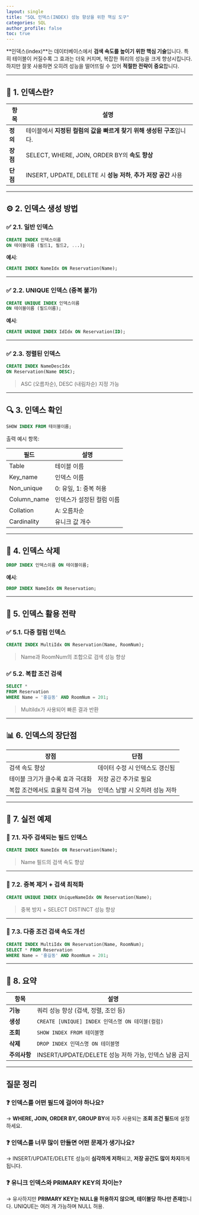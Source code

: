 ```yaml
---
layout: single
title: "SQL 인덱스(INDEX) 성능 향상을 위한 핵심 도구"
categories: SQL
author_profile: false
toc: true
---
```


**인덱스(index)**는 데이터베이스에서 **검색 속도를 높이기 위한 핵심 기술**입니다. 특히 테이블이 커질수록 그 효과는 더욱 커지며, 복잡한 쿼리의 성능을 크게 향상시킵니다. 하지만 잘못 사용하면 오히려 성능을 떨어뜨릴 수 있어 **적절한 전략이 중요**합니다.

------

## 📌 1. 인덱스란?

| 항목     | 설명                                                         |
| -------- | ------------------------------------------------------------ |
| **정의** | 테이블에서 **지정된 컬럼의 값을 빠르게 찾기 위해 생성된 구조**입니다. |
| **장점** | SELECT, WHERE, JOIN, ORDER BY의 **속도 향상**                |
| **단점** | INSERT, UPDATE, DELETE 시 **성능 저하**, **추가 저장 공간** 사용 |

------

## ⚙️ 2. 인덱스 생성 방법

### ✅ 2.1. 일반 인덱스

```sql
CREATE INDEX 인덱스이름
ON 테이블이름 (필드1, 필드2, ...);
```

**예시**:

```sql
CREATE INDEX NameIdx ON Reservation(Name);
```

------

### ✅ 2.2. UNIQUE 인덱스 (중복 불가)

```sql
CREATE UNIQUE INDEX 인덱스이름
ON 테이블이름 (필드이름);
```

**예시**:

```sql
CREATE UNIQUE INDEX IdIdx ON Reservation(ID);
```

------

### ✅ 2.3. 정렬된 인덱스

```sql
CREATE INDEX NameDescIdx
ON Reservation(Name DESC);
```

> ASC (오름차순), DESC (내림차순) 지정 가능

------

## 🔍 3. 인덱스 확인

```sql
SHOW INDEX FROM 테이블이름;
```

출력 예시 항목:

| 필드        | 설명                      |
| ----------- | ------------------------- |
| Table       | 테이블 이름               |
| Key_name    | 인덱스 이름               |
| Non_unique  | 0: 유일, 1: 중복 허용     |
| Column_name | 인덱스가 설정된 컬럼 이름 |
| Collation   | A: 오름차순               |
| Cardinality | 유니크 값 개수            |

------

## 🧽 4. 인덱스 삭제

```sql
DROP INDEX 인덱스이름 ON 테이블이름;
```

**예시**:

```sql
DROP INDEX NameIdx ON Reservation;
```

------

## 🧠 5. 인덱스 활용 전략

### ✅ 5.1. 다중 컬럼 인덱스

```sql
CREATE INDEX MultiIdx ON Reservation(Name, RoomNum);
```

> Name과 RoomNum의 조합으로 검색 성능 향상

### ✅ 5.2. 복합 조건 검색

```sql
SELECT *
FROM Reservation
WHERE Name = '홍길동' AND RoomNum = 201;
```

> MultiIdx가 사용되어 빠른 결과 반환

------

## 📊 6. 인덱스의 장단점

| 장점                             | 단점                            |
| -------------------------------- | ------------------------------- |
| 검색 속도 향상                   | 데이터 수정 시 인덱스도 갱신됨  |
| 테이블 크기가 클수록 효과 극대화 | 저장 공간 추가로 필요           |
| 복합 조건에서도 효율적 검색 가능 | 인덱스 남발 시 오히려 성능 저하 |

------

## 🔬 7. 실전 예제

### 🎯 7.1. 자주 검색되는 필드 인덱스

```sql
CREATE INDEX NameIdx ON Reservation(Name);
```

> Name 필드의 검색 속도 향상

------

### 🎯 7.2. 중복 제거 + 검색 최적화

```sql
CREATE UNIQUE INDEX UniqueNameIdx ON Reservation(Name);
```

> 중복 방지 + SELECT DISTINCT 성능 향상

------

### 🎯 7.3. 다중 조건 검색 속도 개선

```sql
CREATE INDEX MultiIdx ON Reservation(Name, RoomNum);
SELECT * FROM Reservation
WHERE Name = '홍길동' AND RoomNum = 201;
```

------

## 📌 8. 요약

| 항목         | 설명                                                  |
| ------------ | ----------------------------------------------------- |
| **기능**     | 쿼리 성능 향상 (검색, 정렬, 조인 등)                  |
| **생성**     | `CREATE [UNIQUE] INDEX 인덱스명 ON 테이블(컬럼)`      |
| **조회**     | `SHOW INDEX FROM 테이블명`                            |
| **삭제**     | `DROP INDEX 인덱스명 ON 테이블명`                     |
| **주의사항** | INSERT/UPDATE/DELETE 성능 저하 가능, 인덱스 남용 금지 |

------

## 질문 정리

### ❓ 인덱스를 어떤 필드에 걸어야 하나요?

→ **WHERE, JOIN, ORDER BY, GROUP BY**에 자주 사용되는 **조회 조건 필드**에 설정하세요.

### ❓ 인덱스를 너무 많이 만들면 어떤 문제가 생기나요?

→ INSERT/UPDATE/DELETE 성능이 **심각하게 저하**되고, **저장 공간도 많이 차지**하게 됩니다.

### ❓ 유니크 인덱스와 PRIMARY KEY의 차이는?

→ 유사하지만 **PRIMARY KEY는 NULL을 허용하지 않으며, 테이블당 하나만 존재**합니다. UNIQUE는 여러 개 가능하며 NULL 허용.

